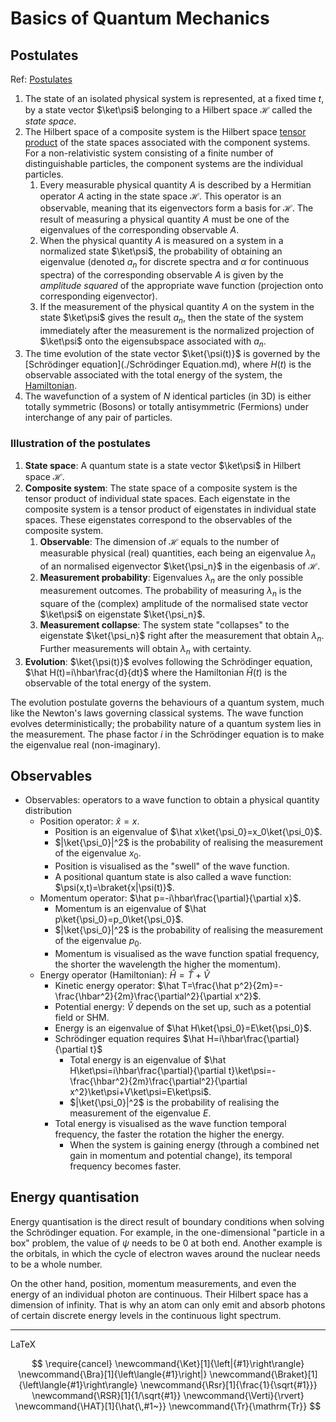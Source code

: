 # Basics of Quantum Mechanics

## Postulates

Ref: [Postulates](https://en.wikipedia.org/wiki/Mathematical_formulation_of_quantum_mechanics)

1. The state of an isolated physical system is represented, at a fixed time $t$, by a state vector $\ket\psi$ belonging to a Hilbert space $\mathcal H$ called the *state space*.
2. The Hilbert space of a composite system is the Hilbert space [tensor product](https://en.wikipedia.org/wiki/Tensor_product) of the state spaces associated with the component systems. For a non-relativistic system consisting of a finite number of distinguishable particles, the component systems are the individual particles.
   1. Every measurable physical quantity $A$ is described by a Hermitian operator $A$ acting in the state space $\mathcal H$. This operator is an observable, meaning that its eigenvectors form a basis for $\mathcal H$. The result of measuring a physical quantity $A$ must be one of the eigenvalues of the corresponding observable $A$.
   2. When the physical quantity $A$ is measured on a system in a normalized state $\ket\psi$, the probability of obtaining an eigenvalue (denoted $a_n$ for discrete spectra and $\alpha$ for continuous spectra) of the corresponding observable $A$ is given by the *amplitude squared* of the appropriate wave function (projection onto corresponding eigenvector).
   3. If the measurement of the physical quantity $A$ on the system in the state $\ket\psi$ gives the result $a_n$, then the state of the system immediately after the measurement is the normalized projection of $\ket\psi$ onto the eigensubspace associated with $a_n$​.
3. The time evolution of the state vector $\ket{\psi(t)}$ is governed by the [Schrödinger equation](./Schrödinger Equation.md), where $H(t)$ is the observable associated with the total energy of the system, the [Hamiltonian](./Hamiltonian.md).
4. The wavefunction of a system of $N$​ identical particles (in 3D) is either totally symmetric (Bosons) or totally antisymmetric (Fermions) under interchange of any pair of particles.

### Illustration of the postulates

1. **State space**: A quantum state is a state vector $\ket\psi$ in Hilbert space $\mathcal H$.
2. **Composite system**: The state space of a composite system is the tensor product of individual state spaces. Each eigenstate in the composite system is a tensor product of eigenstates in individual state spaces. These eigenstates correspond to the observables of the composite system.
   1. **Observable**: The dimension of $\mathcal H$ equals to the number of measurable physical (real) quantities, each being an eigenvalue $\lambda_n$ of an normalised eigenvector $\ket{\psi_n}$ in the eigenbasis of $\mathcal H$.
   2. **Measurement probability**: Eigenvalues $\lambda_n$ are the only possible measurement outcomes. The probability of measuring $\lambda_n$ is the square of the (complex) amplitude of the normalised state vector $\ket\psi$ on eigenstate $\ket{\psi_n}$.
   3. **Measurement collapse**: The system state "collapses" to the eigenstate $\ket{\psi_n}$ right after the measurement that obtain $\lambda_n$. Further measurements will obtain $\lambda_n$ with certainty.
3. **Evolution**: $\ket{\psi(t)}$ evolves following the Schrödinger equation, $\hat H(t)=i\hbar\frac{d}{dt}$ where the Hamiltonian $\hat H(t)$​ is the observable of the total energy of the system.



The evolution postulate governs the behaviours of a quantum system, much like the Newton's laws governing classical systems. The wave function evolves deterministically; the probability nature of a quantum system lies in the measurement. The phase factor $i$​ in the Schrödinger equation is to make the eigenvalue real (non-imaginary).

## Observables

- Observables: operators to a wave function to obtain a physical quantity distribution
  - Position operator: $\hat x=x$.
    - Position is an eigenvalue of $\hat x\ket{\psi_0}=x_0\ket{\psi_0}$.
    - $|\ket{\psi_0}|^2$ is the probability of realising the measurement of the eigenvalue $x_0$.
    - Position is visualised as the "swell" of the wave function.
    - A positional quantum state is also called a wave function: $\psi(x,t)=\braket{x|\psi(t)}$.
  - Momentum operator: $\hat p=-i\hbar\frac{\partial}{\partial x}$.
    - Momentum is an eigenvalue of $\hat p\ket{\psi_0}=p_0\ket{\psi_0}$.
    - $|\ket{\psi_0}|^2$ is the probability of realising the measurement of the eigenvalue $p_0$.
    - Momentum is visualised as the wave function spatial frequency, the shorter the wavelength the higher the momentum).
  - Energy operator (Hamiltonian): $\hat H=\hat T+\hat V$
    - Kinetic energy operator: $\hat T=\frac{\hat p^2}{2m}=-\frac{\hbar^2}{2m}\frac{\partial^2}{\partial x^2}$.
    - Potential energy: $\hat V$ depends on the set up, such as a potential field or SHM.
    - Energy is an eigenvalue of $\hat H\ket{\psi_0}=E\ket{\psi_0}$.
    - Schrödinger equation requires $\hat H=i\hbar\frac{\partial}{\partial t}$
      - Total energy is an eigenvalue of $\hat H\ket\psi=i\hbar\frac{\partial}{\partial t}\ket\psi=-\frac{\hbar^2}{2m}\frac{\partial^2}{\partial x^2}\ket\psi+V\ket\psi=E\ket\psi$.
      - $|\ket{\psi_0}|^2$ is the probability of realising the measurement of the eigenvalue $E$.
    - Total energy is visualised as the wave function temporal frequency, the faster the rotation the higher the energy.
      - When the system is gaining energy (through a combined net gain in momentum and potential change), its temporal frequency becomes faster.

## Energy quantisation

Energy quantisation is the direct result of boundary conditions when solving the Schrödinger equation. For example, in the one-dimensional "particle in a box" problem, the value of $\psi$ needs to be $0$ at both end. Another example is the orbitals, in which the cycle of electron waves around the nuclear needs to be a whole number.

On the other hand, position, momentum measurements, and even the energy of an individual photon are continuous. Their Hilbert space has a dimension of infinity. That is why an atom can only emit and absorb photons of certain discrete energy levels in the continuous light spectrum.


---

LaTeX

$$
\require{cancel}
\newcommand{\Ket}[1]{\left|{#1}\right\rangle}
\newcommand{\Bra}[1]{\left\langle{#1}\right|}
\newcommand{\Braket}[1]{\left\langle{#1}\right\rangle}
\newcommand{\Rsr}[1]{\frac{1}{\sqrt{#1}}}
\newcommand{\RSR}[1]{1/\sqrt{#1}}
\newcommand{\Verti}{\rvert}
\newcommand{\HAT}[1]{\hat{\,#1~}}
\newcommand{\Tr}{\mathrm{Tr}}
$$

